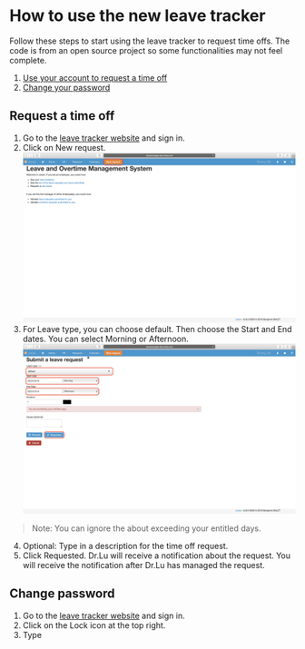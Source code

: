 # How to use the new leave tracker
Follow these steps to start using the leave tracker to request time offs. The code is from an open source project so some functionalities may not feel complete. 
 1. [Use your account to request a time off](#Request)
 2. [Change your password](#Pass) 

## <a name="Request"></a> Request a time off

 1. Go to the [leave tracker website](http://leavemanager.altumview.com/jorani) and sign in.
 2. Click on New request. ![5](img/5.png)
 3. For Leave type, you can choose default. Then choose the Start and End dates. You can select Morning or Afternoon.
![6](img/6.png)
> Note: You can ignore the about exceeding your entitled days.
 4. Optional: Type in a description for the time off request.
 5. Click Requested. Dr.Lu will receive a notification about the request. You will receive the notification after Dr.Lu has managed the request.
 
## <a name="Pass"></a> Change password
 1. Go to the [leave tracker website](http://leavemanager.altumview.com/jorani) and sign in.
 2. Click on the Lock icon at the top right.
 3. Type 

<!--stackedit_data:
eyJoaXN0b3J5IjpbLTM3NjIzNTcxNCwtMTc2NDE4NDA1NSwtOT
gxNDQwMjMyLDE2MTUxMTU2NCwxNDYzNzUwNjkyLDc1NTcyNzA4
NiwtMTA1MjIwNDk0MCwxODQ3MzY2NjI0LDE1OTQ5NDYxODQsLT
YwMzg3MzEwLC0xMTIyNTczMzE2LDUyNTg2NjYxNiwtNTMxNjE1
MjgzLC01MTA5NDQyNjQsLTE1OTk5MTYwMjEsODY5MzIzMjQ2XX
0=
-->